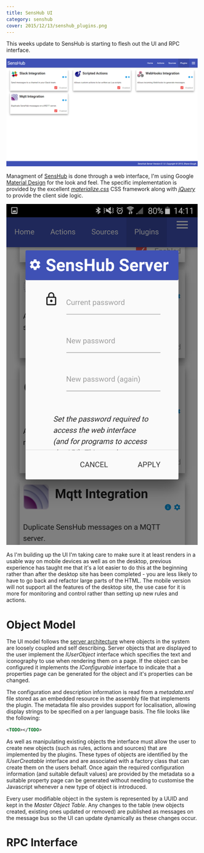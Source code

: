 ```yaml
---
title: SensHub UI
category: senshub
cover: 2015/12/13/senshub_plugins.png
---
```

This weeks update to SensHub is starting to flesh out the UI and RPC interface.

![Plugin Management](/images/2015/12/13/senshub_plugins.png)

Managment of [SensHub]() is done through a web interface, I'm using Google [Material Design](https://www.google.com/design/spec/material-design/introduction.html) for the look and feel. The specific implementation is provided by the excellent *[materialize.css](http://materializecss.com/)* CSS framework along with *[jQuery](https://jquery.com/)* to provide the client side logic.

![Configuration on Mobile](/images/2015/12/13/senshub_config_mobile.png)

As I'm building up the UI I'm taking care to make sure it at least renders in a usable way on mobile devices as well as on the desktop, previous experience has taught me that it's a lot easier to do this at the beginning rather than after the desktop site has been completed - you are less likely to have to go back and refactor large parts of the HTML. The mobile version will not support all the features of the desktop site, the use case for it is more for monitoring and control rather than setting up new rules and actions.

# Object Model

The UI model follows the [server architecture](/senshub/2015/12/04/senshub-architecture.html) where objects in the system are loosely coupled and self describing. Server objects that are displayed to the user implement the *IUserObject* interface which specifies the text and iconography to use when rendering them on a page. If the object can be configured it implements the *IConfigurable* interface to indicate that a properties page can be generated for the object and it's properties can be changed.

The configuration and description information is read from a *metadata.xml* file stored as an embedded resource in the assembly file that implements the plugin. The metadata file also provides support for localisation, allowing display strings to be specified on a per language basis. The file looks like the following:

```xml
<TODO></TODO>
```

As well as manipulating existing objects the interface must allow the user to create new objects (such as rules, actions and sources) that are implemented by the plugins. These types of objects are identified by the *IUserCreatable* interface and are associated with a factory class that can create them on the users behalf. Once again the required configuration information (and suitable default values) are provided by the metadata so a suitable property page can be generated without needing to customise the Javascript whenever a new type of object is introduced.

Every user modifiable object in the system is represented by a UUID and kept in the *Master Object Table*. Any changes to the table (new objects created, existing ones updated or removed) are published as messages on the message bus so the UI can update dynamically as these changes occur.

# RPC Interface

